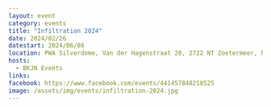 ```yaml
---
layout: event
category: events
title: "Infiltration 2024"
date: 2024/02/26
datestart: 2024/06/08
location: PWA Silverdome, Van der Hagenstraat 20, 2722 NT Zoetermeer, Netherlands
hosts:
  - BKJN Events
links:
facebook: https://www.facebook.com/events/441457848218525
image: /assets/img/events/infiltration-2024.jpg
---
```

